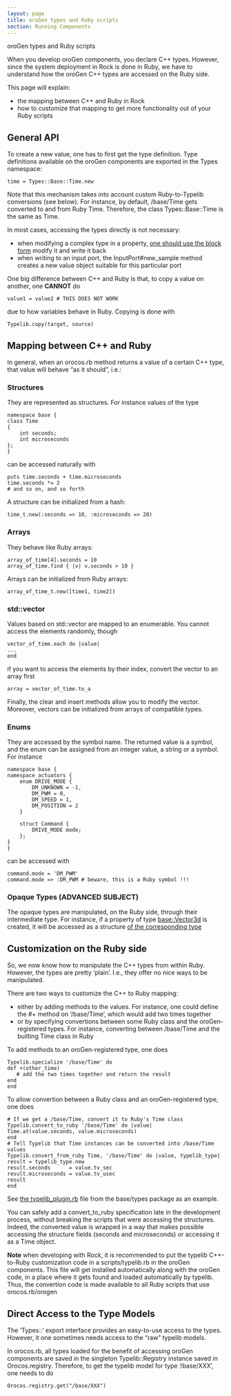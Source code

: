 ```yaml
---
layout: page
title: oroGen types and Ruby scripts
section: Running Components
---
```

<div class="content2">
<div class="content2-pagetitle">oroGen types and Ruby scripts</div>
<div class="content2-container line-box">
<div class="content2-container-1col">



<p>When you develop oroGen components, you declare C++ types. However, since the
system deployment in Rock is done in Ruby, we have to understand how the oroGen
C++ types are accessed on the Ruby side.</p>

<p>This page will explain:</p>

<ul>
<li>the mapping between C++ and Ruby in Rock</li>
<li>how to customize that mapping to get more functionality out of your Ruby
scripts</li>
</ul>

<h2 id="general-api">General API</h2>
<p>To create a new value, one has to first get the type definition. Type
definitions available on the oroGen components are exported in the Types
namespace:</p>

<pre><code class="language-ruby">time = Types::Base::Time.new
</code></pre>

<p>Note that this mechanism takes into account custom Ruby-to-Typelib conversions
(see below). For instance, by default, /base/Time gets converted to and from
Ruby Time. Therefore, the class Types::Base::Time is the same as Time.</p>

<p>In most cases, accessing the types directly is not necessary:</p>

<ul>
<li>when modifying a complex type in a property, <a href="properties.html">one should use the block form</a>
modify it and write it back</li>
<li>when writing to an input port, the InputPort#new_sample method creates a new
value object suitable for this particular port</li>
</ul>

<p>One big difference between C++ and Ruby is that, to copy a value on another,
one <strong>CANNOT</strong> do</p>

<pre><code class="language-ruby">value1 = value2 # THIS DOES NOT WORK
</code></pre>

<p>due to how variables behave in Ruby. Copying is done with</p>

<pre><code class="language-ruby">Typelib.copy(target, source)
</code></pre>

<h2 id="mapping-between-c-and-ruby">Mapping between C++ and Ruby</h2>
<p>In general, when an orocos.rb method returns a value of a certain C++ type, that
value will behave &ldquo;as it should&rdquo;, i.e.:</p>

<h3 id="structures">Structures</h3>

<p>They are represented as structures. For instance values of the type</p>

<pre><code class="language-cpp">namespace base {
class Time
{
    int seconds;
    int microseconds
};
}
</code></pre>

<p>can be accessed naturally with</p>

<pre><code class="language-ruby">puts time.seconds + time.microseconds
time.seconds *= 2
# and so on, and so forth
</code></pre>

<p>A structure can be initialized from a hash:</p>

<pre><code class="language-ruby">time_t.new(:seconds =&gt; 10, :microseconds =&gt; 20)
</code></pre>

<h3 id="arrays">Arrays</h3>

<p>They behave like Ruby arrays:</p>

<pre><code class="language-ruby">array_of_time[4].seconds = 10
array_of_time.find { |v| v.seconds &gt; 10 }
</code></pre>

<p>Arrays can be initialized from Ruby arrays:</p>

<pre><code class="language-ruby">array_of_time_t.new([time1, time2])
</code></pre>

<h3 id="stdvector">std::vector</h3>

<p>Values based on std::vector are mapped to an enumerable. You cannot access the
elements randomly, though</p>

<pre><code class="language-ruby">vector_of_time.each do |value|
...
end
</code></pre>

<p>if you want to access the elements by their index, convert the vector to an
array first</p>

<pre><code class="language-ruby">array = vector_of_time.to_a
</code></pre>

<p>Finally, the clear and insert methods allow you to modify the vector. Moreover,
vectors can be initialized from arrays of compatible types.</p>

<h3 id="enums">Enums</h3>

<p>They are accessed by the symbol name. The returned value is a symbol, and the
enum can be assigned from an integer value, a string or a symbol. For instance</p>

<pre><code class="language-cpp">namespace base {
namespace actuators {
    enum DRIVE_MODE {
        DM_UNKNOWN = -1,
        DM_PWM = 0,
        DM_SPEED = 1,
        DM_POSITION = 2
    }

    struct Command {
        DRIVE_MODE mode;
    };
}
}
</code></pre>

<p>can be accessed with</p>

<pre><code class="language-ruby">command.mode = 'DM_PWM'
command.mode =&gt; :DM_PWM # beware, this is a Ruby symbol !!!
</code></pre>

<h3 id="opaque-types-advanced-subject">Opaque Types (ADVANCED SUBJECT)</h3>

<p>The opaque types are manipulated, on the Ruby side, through their intermediate
type. For instance, if a property of type
<a href="../../package_directory/orogen_types/_base_Vector3d.html">base::Vector3d</a> is created, it will be
accessed as a structure <a href="../../package_directory/orogen_types/_wrappers_Matrix__double_3_1_.html">of the corresponding
type</a></p>

<h2 id="customization-on-the-ruby-side">Customization on the Ruby side</h2>
<p>So, we now know how to manipulate the C++ types from within Ruby. However, the
types are pretty &lsquo;plain&rsquo;. I.e., they offer no nice ways to be manipulated.</p>

<p>There are two ways to customize the C++ to Ruby mapping:</p>

<ul>
<li>either by adding methods to the values. For instance, one could define the #+
method on &lsquo;/base/Time&rsquo;, which would add two times together</li>
<li>or by specifying convertions between some Ruby class and the
oroGen-registered types. For instance, converting between /base/Time and the
builting Time class in Ruby</li>
</ul>

<p>To add methods to an oroGen-registered type, one does</p>

<pre><code class="language-ruby">Typelib.specialize '/base/Time' do
def +(other_time)
   # add the two times together and return the result
end
end
</code></pre>

<p>To allow convertion between a Ruby class and an oroGen-registered type, one does</p>

<pre><code class="language-ruby"># If we get a /base/Time, convert it to Ruby's Time class
Typelib.convert_to_ruby '/base/Time' do |value|
Time.at(value.seconds, value.microseconds)
end
# Tell Typelib that Time instances can be converted into /base/Time values
Typelib.convert_from_ruby Time, '/base/Time' do |value, typelib_type|
result = typelib_type.new
result.seconds      = value.tv_sec
result.microseconds = value.tv_usec
result
end
</code></pre>

<p class="note">See <a href="https://github.com/rock-core/base-types/blob/master/bindings/ruby/lib/base/typelib_plugin.rb">the typelib_plugin.rb</a>
file from the base/types package as an example.</p>

<p>You can safely add a convert_to_ruby specification late in the
development process, without breaking the scripts that were accessing the
structures. Indeed, the converted value is wrapped in a way that makes possible
accessing the structure fields (seconds and microseconds) or accessing it as a
Time object.</p>

<p class="note"><strong>Note</strong> when developing with Rock, it is recommended to put the typelib
C++-to-Ruby customization code in a scripts/typelib.rb in the oroGen components.
This file will get installed automatically along with the oroGen code, in a
place where it gets found and loaded automatically by typelib. Thus, the
convertion code is made available to all Ruby scripts that use orocos.rb/orogen</p>

<h2 id="direct-access-to-the-type-models">Direct Access to the Type Models</h2>

<p>The &lsquo;Types::&rsquo; export interface provides an easy-to-use access to the types.
However, it one sometimes needs access to the &ldquo;raw&rdquo; typelib models.</p>

<p>In orocos.rb, all types loaded for the benefit of accessing oroGen components
are saved in the singleton Typelib::Registry instance saved in Orocos.registry.
Therefore, to get the typelib model for type &lsquo;/base/XXX&rsquo;, one needs to do</p>

<pre><code class="language-ruby">Orocos.registry.get("/base/XXX")
</code></pre>


</div>
</div>
</div>
